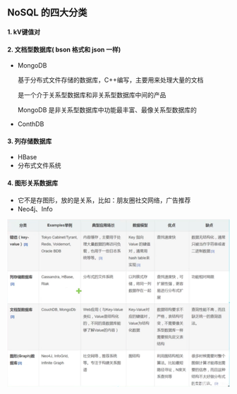 ## NoSQL 的四大分类

#### 1. kV键值对

#### 2. 文档型数据库( bson 格式和 json 一样)

- MongoDB

    基于分布式文件存储的数据库，C++编写，主要用来处理大量的文档

    是一个介于关系型数据库和非关系型数据库中间的产品

    MongoDB 是非关系型数据库中功能最丰富、最像关系型数据库的

- ConthDB

#### 3. 列存储数据库

- HBase
- 分布式文件系统

#### 4. 图形关系数据库

- 它不是存图形，放的是关系，比如：朋友圈社交网络，广告推荐
- Neo4j、Info

![](./image/NoSQL四大分类对比.png)